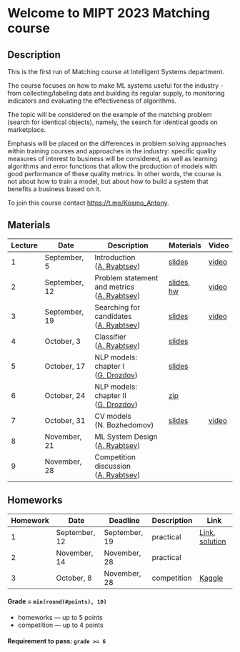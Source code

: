 # Welcome to MIPT 2023 Matching course

## Description
This is the first run of Matching course at Intelligent Systems department.

The course focuses on how to make ML systems useful for the industry - from collecting/labeling data and building its regular supply, to monitoring indicators and evaluating the effectiveness of algorithms.
 
The topic will be considered on the example of the matching problem (search for identical objects), namely, the search for identical goods on marketplace.
 
Emphasis will be placed on the differences in problem solving approaches within training courses and approaches in the industry: specific quality measures of interest to business will be considered, as well as learning algorithms and error functions that allow the production of models with good performance of these quality metrics. In other words, the course is not about how to train a model, but about how to build a system that benefits a business based on it.

To join this course contact https://t.me/Kosmo_Antony.

## Materials

| Lecture | Date | Description | Materials                                                              | Video                                                 |
|---------|------|-------------|---------------------------------------------------------------------|-------------------------------------------------------|
| 1 | September, 5 | Introduction <br /> ([A. Ryabtsev](https://github.com/anryabtsev)) | [slides](https://github.com/anryabtsev/matching-course/blob/main/lectures/matching_lecture_01.pdf)                  | [video](https://youtu.be/Wjg9dFlHuqs)  |
| 2 | September, 12 | Problem statement and metrics <br /> ([A. Ryabtsev](https://github.com/anryabtsev))|[slides](https://github.com/anryabtsev/matching-course/blob/main/lectures/matching_lecture_02.pdf), [hw](https://github.com/anryabtsev/matching-course/tree/main/homeworks/hw1) | [video](https://youtu.be/OaqppIdrymM)  |
| 3 | September, 19 | Searching for candidates <br /> ([A. Ryabtsev](https://github.com/anryabtsev)) | [slides](https://github.com/anryabtsev/matching-course/blob/main/lectures/matching_lecture_03.pdf)             | [video](https://youtu.be/ZxdhTgsD2G8)  |
| 4 | October, 3 | Classifier <br /> ([A. Ryabtsev](https://github.com/anryabtsev)) | [slides](https://github.com/anryabtsev/matching-course/blob/main/lectures/matching_lecture_04.pdf)|  |
| 5 | October, 17 | NLP models: chapter I <br /> ([G. Drozdov](https://drozdikgleb.github.io/)) | [slides](https://github.com/anryabtsev/matching-course/blob/main/lectures/matching_lecture_05.pdf) |   |
| 6 | October, 24 | NLP models: chapter II <br /> ([G. Drozdov](https://drozdikgleb.github.io/)) | [zip](https://github.com/anryabtsev/matching-course/blob/main/lectures/NLP_Practice.zip) |   |
| 7 | October, 31 | CV models <br /> (N. Bozhedomov) |[slides](https://github.com/anryabtsev/matching-course/blob/main/lectures/matching_lecture_07.pdf) | [video](https://youtu.be/kJeY3l1GxTQ?si=C-XngouxfVFaOraN) |
| 8 | November, 21 | ML System Design <br /> ([A. Ryabtsev](https://github.com/anryabtsev)) | |  |
| 9 | November, 28 | Competition discussion <br /> ([A. Ryabtsev](https://github.com/anryabtsev)) ||  |



## Homeworks

| Homework | Date       | Deadline          | Description | Link                                  |
|---------|------------|-------------------|--------|---------------------------------------|
| 1 | September, 12 | September, 19 | practical | [Link](https://github.com/anryabtsev/matching-course/tree/main/homeworks/hw1), [solution](https://github.com/anryabtsev/matching-course/blob/main/homeworks/hw1/matching_mipt_HW_1_SOLUTION.ipynb) |
| 2 | November, 14  | November, 28 | practical |  |
| 3 | October, 8 | November, 28 | competition | [Kaggle](https://www.kaggle.com/competitions/electronics-matching-mipt/overview) |

#### Grade = `min(round(#points), 10)`
- homeworks — up to 5 points
- competition — up to 4 points

#### Requirement to pass: `grade >= 6`
